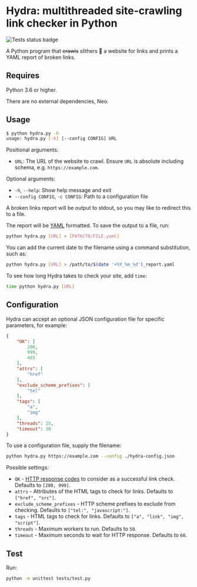 # Hydra: multithreaded site-crawling link checker in Python

![Tests status badge](https://github.com/victoriadrake/hydra-link-checker/workflows/test/badge.svg)

A Python program that ~~crawls~~ slithers 🐍 a website for links and prints a YAML report of broken links.

## Requires

Python 3.6 or higher.

There are no external dependencies, Neo.

## Usage

```sh
$ python hydra.py -h
usage: hydra.py [-h] [--config CONFIG] URL
```

Positional arguments:

- `URL`: The URL of the website to crawl. Ensure `URL` is absolute including schema, e.g. `https://example.com`.

Optional arguments:

- `-h`, `--help`: Show help message and exit
- `--config CONFIG`, `-c CONFIG`: Path to a configuration file

A broken links report will be output to stdout, so you may like to redirect this to a file.

The report will be [YAML](https://yaml.org/) formatted. To save the output to a file, run:

```sh
python hydra.py [URL] > [PATH/TO/FILE.yaml]
```

You can add the current date to the filename using a command substitution, such as:

```sh
python hydra.py [URL] > /path/to/$(date '+%Y_%m_%d')_report.yaml
```

To see how long Hydra takes to check your site, add `time`:

```sh
time python hydra.py [URL]
```

## Configuration

Hydra can accept an optional JSON configuration file for specific parameters, for example:

```json
{
    "OK": [
        200,
        999,
        403
    ],
    "attrs": [
        "href"
    ],
    "exclude_scheme_prefixes": [
        "tel"
    ],
    "tags": [
        "a",
        "img"
    ],
    "threads": 25,
    "timeout": 30
}
```

To use a configuration file, supply the filename:

```sh
python hydra.py https://example.com --config ./hydra-config.json
```

Possible settings:

- `OK` - [HTTP response codes](https://developer.mozilla.org/en-US/docs/Web/HTTP/Status) to consider as a successful link check. Defaults to `[200, 999]`.
- `attrs` - Attributes of the HTML tags to check for links. Defaults to `["href", "src"]`.
- `exclude_scheme_prefixes` - HTTP scheme prefixes to exclude from checking. Defaults to `["tel:", "javascript:"]`.
- `tags` - HTML tags to check for links. Defaults to `["a", "link", "img", "script"]`.
- `threads` - Maximum workers to run. Defaults to `50`.
- `timeout` - Maximum seconds to wait for HTTP response. Defaults to `60`.

## Test

Run:

```sh
python -m unittest tests/test.py
```
